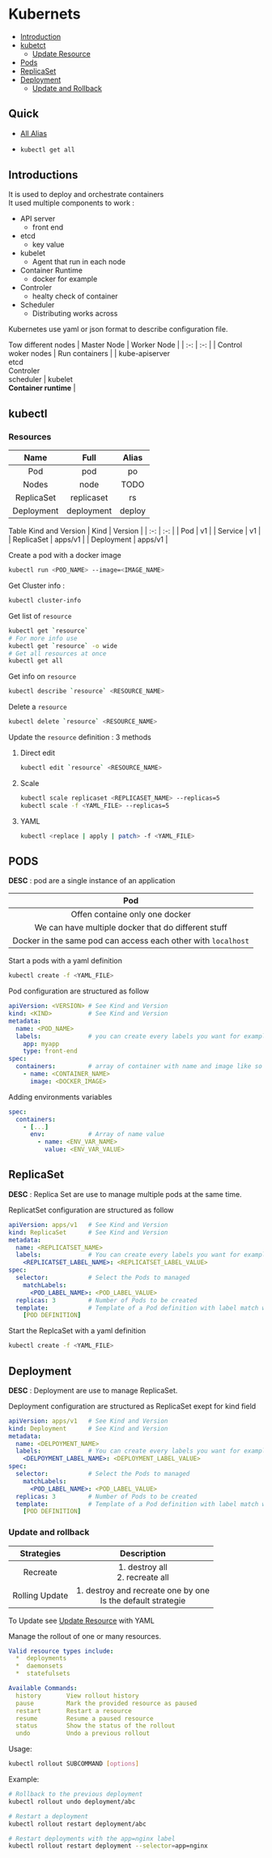 # Kubernets 

- [Introduction](#intro)
- [kubetct](#kubectl)
  - [Update Resource](#updateresource)
- [Pods](#pods)
- [ReplicaSet](#replicaset)
- [Deployment](#deployment)
  - [Update and Rollback](#uar)

## Quick

- [All Alias](https://gist.github.com/doevelopper/ff4a9a211e74f8a2d44eb4afb21f0a38)
- ```bash
  kubectl get all
  ```
  

<a name="intro"/>

## Introductions

It is used to deploy and orchestrate containers\
It used multiple components to work :
- API server
  - front end 
- etcd
  - key value
- kubelet
  - Agent that run in each node 
- Container Runtime
  - docker for example 
- Controler
  - healty check of container
- Scheduler
  - Distributing works across

Kubernetes use yaml or json format to describe configuration file.

Tow different nodes
| Master Node | Worker Node |
| :-: | :-: |
| Control woker nodes | Run containers |
| kube-apiserver <br> etcd <br> Controler <br> scheduler | kubelet <br> **Container runtime** |

<a name="kubectl"/>

## kubectl

### Resources
| Name | Full | Alias |
| :-: | :-: | :-: |
| Pod | pod | po |
| Nodes | node | TODO |
| ReplicaSet | replicaset | rs |
| Deployment | deployment | deploy |

Table Kind and Version
| Kind | Version |
| :-: | :-: |
| Pod | v1 |
| Service | v1 |
| ReplicaSet | apps/v1 |
| Deployment | apps/v1 |

Create a pod with a docker image
```bash
kubectl run <POD_NAME> --image=<IMAGE_NAME>
```

Get Cluster info :
```bash
kubectl cluster-info
```

Get list of `resource`
```bash
kubectl get `resource`
# For more info use
kubectl get `resource` -o wide
# Get all resources at once
kubectl get all
```

Get info on `resource`
```bash
kubectl describe `resource` <RESOURCE_NAME>
```

Delete a `resource`
```bash
kubectl delete `resource` <RESOURCE_NAME>
```

<a name="updateresource"/>

Update the `resource` definition : 3 methods
1. Direct edit
   ```bash
   kubectl edit `resource` <RESOURCE_NAME>
   ```

2. Scale
   ```bash
   kubectl scale replicaset <REPLICASET_NAME> --replicas=5
   kubectl scale -f <YAML_FILE> --replicas=5
   ```

3. YAML
   ```bash
   kubectl <replace | apply | patch> -f <YAML_FILE>
   ```

<a name="pods"/> 

## PODS

**DESC** : pod are a single instance of an application

| Pod |
| :-: |
| Offen containe only one docker |
| We can have multiple docker that do different stuff |
| Docker in the same pod can access each other with `localhost` |

Start a pods with a yaml definition
```bash
kubectl create -f <YAML_FILE>
```

Pod configuration are structured as follow 
```yaml
apiVersion: <VERSION> # See Kind and Version
kind: <KIND>          # See Kind and Version
metadata:
  name: <POD_NAME>
  labels:             # you can create every labels you want for example :
    app: myapp
    type: front-end
spec:
  containers:         # array of container with name and image like so
    - name: <CONTAINER_NAME>
      image: <DOCKER_IMAGE>
```

Adding environments variables
```yaml
spec:
  containers:
    - [...]
      env:            # Array of name value
        - name: <ENV_VAR_NAME>
          value: <ENV_VAR_VALUE>
```

<a name="replicaset"/>

## ReplicaSet

**DESC** : Replica Set are use to manage multiple pods at the same time.

ReplicatSet configuration are structured as follow
```yaml
apiVersion: apps/v1   # See Kind and Version
kind: ReplicaSet      # See Kind and Version
metadata:
  name: <REPLICATSET_NAME>
  labels:             # You can create every labels you want for example :
    <REPLICATSET_LABEL_NAME>: <REPLICATSET_LABEL_VALUE>
spec:
  selector:           # Select the Pods to managed
    matchLabels:
      <POD_LABEL_NAME>: <POD_LABEL_VALUE>
  replicas: 3         # Number of Pods to be created
  template:           # Template of a Pod definition with label match with selector
    [POD DEFINITION]
```

Start the ReplcaSet with a yaml definition
```bash
kubectl create -f <YAML_FILE>
```

<a name="deployment"/>

## Deployment

**DESC** : Deployment are use to manage ReplicaSet.

Deployment configuration are structured as ReplicaSet exept for kind field
```yaml
apiVersion: apps/v1   # See Kind and Version
kind: Deployment      # See Kind and Version
metadata:
  name: <DELPOYMENT_NAME>
  labels:             # You can create every labels you want for example :
    <DELPOYMENT_LABEL_NAME>: <DEPLOYMENT_LABEL_VALUE>
spec:
  selector:           # Select the Pods to managed
    matchLabels:
      <POD_LABEL_NAME>: <POD_LABEL_VALUE>
  replicas: 3         # Number of Pods to be created
  template:           # Template of a Pod definition with label match with selector
    [POD DEFINITION]
```

<a name="uar" />

### Update and rollback

| Strategies | Description |
| :-: | :-: |
| Recreate | 1. destroy all <br> 2. recreate all |
| Rolling Update | 1. destroy and recreate one by one <br> Is the default strategie |

To Update see [Update Resource](#updateresource) with YAML

Manage the rollout of one or many resources.
```yaml
Valid resource types include:
  *  deployments
  *  daemonsets
  *  statefulsets
```

```yaml
Available Commands:
  history       View rollout history
  pause         Mark the provided resource as paused
  restart       Restart a resource
  resume        Resume a paused resource
  status        Show the status of the rollout
  undo          Undo a previous rollout
```

Usage:
```bash
kubectl rollout SUBCOMMAND [options]
```

Example:
```bash
# Rollback to the previous deployment
kubectl rollout undo deployment/abc

# Restart a deployment
kubectl rollout restart deployment/abc

# Restart deployments with the app=nginx label
kubectl rollout restart deployment --selector=app=nginx
```

